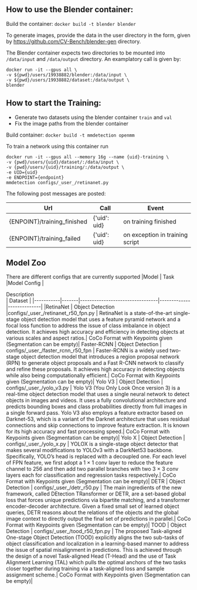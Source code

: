 ## How to use the Blender container:
Build the container: `docker build -t blender blender` 

To generate images, provide the data in the user directory in the form, given by https://github.com/CV-Bench/blender-gen directory.

The Blender container expects two directories to be mounted into `/data/input` and `/data/output` directory.
An examplatory call is given by:
```
docker run -it --gpus all \
-v ${pwd}/users/19938882/blender:/data/input \
-v ${pwd}/users/19938882/dataset:/data/output \
blender
```

## How to start the Training:
* Generate two datasets using the blender container `train` and `val` 
* Fix the image paths from the blender container

Build container: `docker build -t mmdetection openmm`

To train a network using this container run 
```
docker run -it --gpus all --memory 16g --name {uid}-training \
-v {pwd}/users/{uid}/dataset/:/data/input \
-v {pwd}/users/{uid}/training/:/data/output \
-e UID={uid}
-e ENDPOINT={endpoint}
mmdetection configs/_user_/retinanet.py
```

The following post messages are posted:

| Url | Call | Event |
|-----|------|-------|
|{ENPOINT}/training_finished | {'uid': uid} | on training finished | 
|{ENPOINT}/training_failed | {'uid': uid} | on exception in training script | 


## Model Zoo

There are different configs that are currently supported
|Model      | Task  |Model Config                    | <div style="width:700px">Description</div>| Dataset      |
|-----------|-------|---------------------------------|-------------|--------------|
|RetinaNet  | Object Detection |configs/\_user\_/retinanet_r50_fpn.py   | RetinaNet is a state-of-the-art single-stage object detection model that uses a feature pyramid network and a focal loss function to address the issue of class imbalance in object detection. It achieves high accuracy and efficiency in detecting objects at various scales and aspect ratios.| CoCo Format with Keypoints given (Segmentation can be empty)|
Faster-RCNN | Object Detection | configs/\_user\_/faster_rcnn_r50_fpn | Faster-RCNN is a widely used two-stage object detection model that introduces a region proposal network (RPN) to generate object proposals and a Fast R-CNN network to classify and refine these proposals. It achieves high accuracy in detecting objects while also being computationally efficient.| CoCo Format with Keypoints given (Segmentation can be empty)|
Yolo V3 | Object Detection | configs/\_user\_/yolo_v3.py | Yolo V3 (You Only Look Once version 3) is a real-time object detection model that uses a single neural network to detect objects in images and videos. It uses a fully convolutional architecture and predicts bounding boxes and class probabilities directly from full images in a single forward pass. Yolo V3 also employs a feature extractor based on Darknet-53, which is a variant of the Darknet architecture that uses residual connections and skip connections to improve feature extraction. It is known for its high accuracy and fast processing speed.| CoCo Format with Keypoints given (Segmentation can be empty)|
Yolo X  | Object Detection | configs/\_user\_/yolo_x.py | YOLOX is a single-stage object detector that makes several modifications to YOLOv3 with a DarkNet53 backbone. Specifically, YOLO’s head is replaced with a decoupled one. For each level of FPN feature, we first adopt a 1 × 1 conv layer to reduce the feature channel to 256 and then add two parallel branches with two 3 × 3 conv layers each for classification and regression tasks respectively.| CoCo Format with Keypoints given (Segmentation can be empty)|
DETR  | Object Detection | configs/\_user\_/detr_r50.py | The main ingredients of the new framework, called DEtection TRansformer or DETR, are a set-based global loss that forces unique predictions via bipartite matching, and a transformer encoder-decoder architecture. Given a fixed small set of learned object queries, DETR reasons about the relations of the objects and the global image context to directly output the final set of predictions in parallel.| CoCo Format with Keypoints given (Segmentation can be empty)|
TOOD  | Object Detection | configs/\_user\_/tood_r50_fpn.py | The proposed Task-aligned One-stage Object Detection (TOOD) explicitly aligns the two sub-tasks of object classification and localization in a learning-based manner to address the issue of spatial misalignment in predictions. This is achieved through the design of a novel Task-aligned Head (T-Head) and the use of Task Alignment Learning (TAL) which pulls the optimal anchors of the two tasks closer together during training via a task-aligned loss and sample assignment scheme.| CoCo Format with Keypoints given (Segmentation can be empty)|